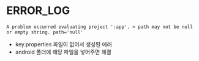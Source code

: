 # ERROR_LOG

```
A problem occurred evaluating project ':app'. > path may not be null or empty string. path='null'
```
- key.properties 파일이 없어서 생성된 에러
- android 폴더에 해당 파일을 넣어주면 해결